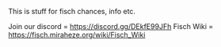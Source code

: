 This is stuff for fisch chances, info etc.

Join our discord = https://discord.gg/DEkfE99JFh
Fisch Wiki = https://fisch.miraheze.org/wiki/Fisch_Wiki

